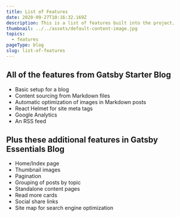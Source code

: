 ```yaml
---
title: List of Features
date: 2020-09-27T10:16:32.169Z
description: This is a list of features built into the project.
thumbnail: ../../assets/default-content-image.jpg
topics:
  - features
pageType: blog
slug: list-of-features
---
```


## All of the features from Gatsby Starter Blog

- Basic setup for a blog
- Content sourcing from Markdown files
- Automatic optimization of images in Markdown posts
- React Helmet for site meta tags
- Google Analytics
- An RSS feed

## Plus these additional features in Gatsby Essentials Blog

- Home/Index page
- Thumbnail images
- Pagination
- Grouping of posts by topic
- Standalone content pages
- Read more cards
- Social share links
- Site map for search engine optimization